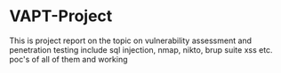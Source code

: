 # VAPT-Project
This is project report on the topic on vulnerability assessment and penetration testing include sql injection, nmap, nikto, brup suite xss etc. poc's of all of them and working 
